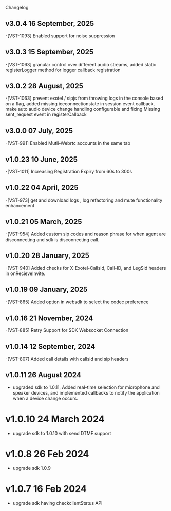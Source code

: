 Changelog

## v3.0.4 16 September, 2025
-[VST-1093] Enabled support for noise suppression

## v3.0.3 15 September, 2025
-[VST-1063] granular control over different audio streams, added static registerLogger method for logger callback registration

## v3.0.2 28 August, 2025
-[VST-1063] prevent exotel / sipjs from throwing logs in the console based on a flag, added missing iceconnectionstate in session event callback, make auto audio device change handling configurable and fixing Missing sent_request event in registerCallback

## v3.0.0 07 July, 2025
-[VST-991] Enabled Mutli-Webrtc accounts in the same tab

## v1.0.23 10 June, 2025
-[VST-1011] Increasing Registration Expiry from 60s to 300s
## v1.0.22 04 April, 2025
-[VST-973] get and download logs , log refactoring and mute functionality enhancement

## v1.0.21 05 March, 2025
-[VST-954] Added custom sip codes and reason phrase for when agent are disconnecting and sdk is disconnecting call.

## v1.0.20 28 January, 2025
-[VST-940] Added checks for X-Exotel-Callsid, Call-ID, and LegSid headers in onRecieveInvite.

## v1.0.19 09 January, 2025
-[VST-865] Added option in websdk to select the codec preference

## v1.0.16 21 November, 2024
-[VST-885] Retry Support for SDK Websocket Connection

## v1.0.14 12 September, 2024
-[VST-807] Added call details with callsid and sip headers

## v1.0.11 26 August 2024
- upgraded sdk to 1.0.11, Added real-time selection for microphone and speaker devices, and implemented callbacks to notify the application when a device change occurs.

# v1.0.10 24 March 2024
- upgrade sdk to 1.0.10 with send DTMF support 

# v1.0.8 26 Feb 2024
- upgrade sdk 1.0.9

# v1.0.7 16 Feb 2024
- upgrade sdk having checkclientStatus API